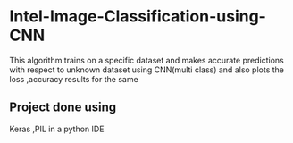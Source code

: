 # Intel-Image-Classification-using-CNN
This algorithm trains on a specific dataset and makes accurate predictions with respect to unknown dataset using CNN(multi class) and also plots the loss ,accuracy results for the same 
## Project done using
Keras ,PIL in a python IDE
